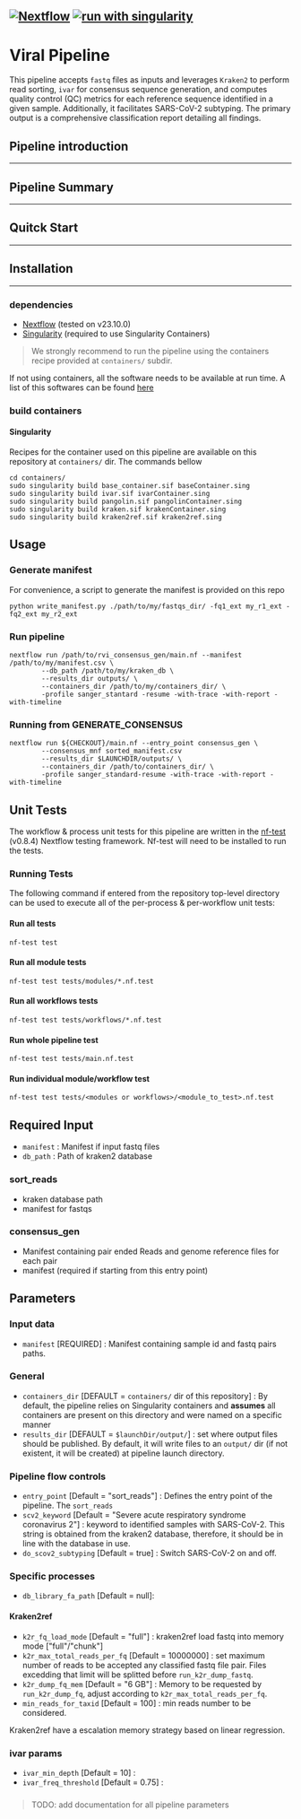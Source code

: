 [![Nextflow](https://img.shields.io/badge/nextflow%20DSL2-%E2%89%A523.10.1-23aa62.svg)](https://www.nextflow.io/)
[![run with singularity](https://img.shields.io/badge/run%20with-singularity-1d355c.svg?labelColor=000000)](https://sylabs.io/docs/)
---
# Viral Pipeline

This pipeline accepts `fastq` files as inputs and leverages `Kraken2` to perform read sorting, `ivar` for consensus sequence generation, and computes quality control (QC) metrics for each reference sequence identified in a given sample. Additionally, it facilitates SARS-CoV-2 subtyping. The primary output is a comprehensive classification report detailing all findings.

## Pipeline introduction

---

## Pipeline Summary

---

## Quitck Start

---

## Installation

---
### dependencies


- [Nextflow](https://www.nextflow.io) (tested on v23.10.0)
- [Singularity](https://docs.sylabs.io/guides/latest/user-guide/) (required to use Singularity Containers)

> We strongly recommend to run the pipeline using the containers recipe provided at `containers/` subdir.

If not using containers, all the software needs to be available at run time. A list of this softwares can be found [here](./doc/requirements.md)

### build containers

#### Singularity

Recipes for the container used on this pipeline are available on this repository at `containers/` dir. The commands bellow 


```{bash}
cd containers/
sudo singularity build base_container.sif baseContainer.sing
sudo singularity build ivar.sif ivarContainer.sing
sudo singularity build pangolin.sif pangolinContainer.sing
sudo singularity build kraken.sif krakenContainer.sing
sudo singularity build kraken2ref.sif kraken2ref.sing
```

## Usage

### Generate manifest

For convenience, a script to generate the manifest is provided on this repo

```{bash}
python write_manifest.py ./path/to/my/fastqs_dir/ -fq1_ext my_r1_ext -fq2_ext my_r2_ext
```

### Run pipeline

```{bash}
nextflow run /path/to/rvi_consensus_gen/main.nf --manifest /path/to/my/manifest.csv \
        --db_path /path/to/my/kraken_db \
        --results_dir outputs/ \
        --containers_dir /path/to/my/containers_dir/ \
        -profile sanger_stantard -resume -with-trace -with-report -with-timeline
```

### Running from **GENERATE_CONSENSUS**

```{bash}
nextflow run ${CHECKOUT}/main.nf --entry_point consensus_gen \
        --consensus_mnf sorted_manifest.csv
        --results_dir $LAUNCHDIR/outputs/ \
        --containers_dir /path/to/containers_dir/ \
        -profile sanger_standard-resume -with-trace -with-report -with-timeline
```

## Unit Tests

The workflow & process unit tests for this pipeline are written in the [nf-test](https://www.nf-test.com/) (v0.8.4) Nextflow testing framework. Nf-test will need to be installed to run the tests.

### Running Tests

The following command if entered from the repository top-level directory can be used to execute all of the per-process & per-workflow unit tests:

#### Run all tests

```{bash}
nf-test test
```

#### Run all module tests

```{bash}
nf-test test tests/modules/*.nf.test
```

#### Run all workflows tests

```{bash}
nf-test test tests/workflows/*.nf.test
```

#### Run whole pipeline test

```{bash}
nf-test test tests/main.nf.test
```

#### Run individual module/workflow test

```{bash}
nf-test test tests/<modules or workflows>/<module_to_test>.nf.test
```

## Required Input

- `manifest` : Manifest if input fastq files
- `db_path` : Path of kraken2 database


### sort_reads

- kraken database path
- manifest for fastqs

### consensus_gen

- Manifest containing pair ended Reads and genome reference files for each pair
- manifest (required if starting from this entry point)

## Parameters

### Input data

- `manifest` [REQUIRED] : Manifest containing sample id and fastq pairs paths.

### General

- `containers_dir` [DEFAULT =  `containers/` dir of this repository] : By default, the pipeline relies on Singularity containers and __assumes__ all containers are present on this directory and were named on a specific manner
- `results_dir` [DEFAULT = `$launchDir/output/`] : set where output files should be published. By default, it will write files to an `output/` dir (if not existent, it will be created) at pipeline launch directory.

### Pipeline flow controls

- `entry_point` [Default = "sort_reads"] : Defines the entry point of the pipeline. The `sort_reads`
- `scv2_keyword` [Default = "Severe acute respiratory syndrome coronavirus 2"] : keyword to identified samples with SARS-CoV-2. This string is obtained from the kraken2 database, therefore, it should be in line with the database in use.
- `do_scov2_subtyping` [Default = true] : Switch SARS-CoV-2 on and off.

### Specific processes

- `db_library_fa_path` [Default = null]:

#### Kraken2ref

- `k2r_fq_load_mode` [Default = "full"] : kraken2ref load fastq into memory mode ["full"/"chunk"]
- `k2r_max_total_reads_per_fq` [Default = 10000000] : set maximum number of reads to be accepted any classified fastq file pair. Files excedding that limit will be splitted before `run_k2r_dump_fastq`.
- `k2r_dump_fq_mem` [Default = "6 GB"] : Memory to be requested by `run_k2r_dump_fq`, adjust according to `k2r_max_total_reads_per_fq`.
- `min_reads_for_taxid` [Default = 100] : min reads number to be considered.

Kraken2ref have a escalation memory strategy based on linear regression.

### ivar params

- `ivar_min_depth` [Default = 10] : <to add>
- `ivar_freq_threshold` [Default = 0.75] : <to add >

### 
> TODO: add documentation for all pipeline parameters